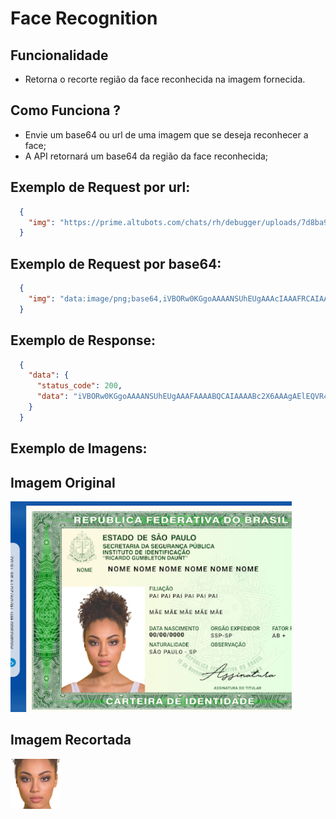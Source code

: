 # Face Recognition

## Funcionalidade
- Retorna o recorte região da face reconhecida na imagem fornecida.
 
## Como Funciona ?
- Envie um base64 ou url de uma imagem que se deseja reconhecer a face;
- A API retornará um base64 da região da face reconhecida;

## Exemplo de Request por url:
```json
  {
	"img": "https://prime.altubots.com/chats/rh/debugger/uploads/7d8ba9c2-4408-d8b0-f508-c1b6828ed6c3/20210317182015998_alt.png"
  }
```

## Exemplo de Request por base64:
```json
  {
	"img": "data:image/png;base64,iVBORw0KGgoAAAANSUhEUgAAAcIAAAFRCAIAAABoiDr/AANoK0lE....."
  }
```

## Exemplo de Response:
```json
  {
    "data": {
      "status_code": 200,
      "data": "iVBORw0KGgoAAAANSUhEUgAAAFAAAABQCAIAAAABc2X6AAAgAElEQVR4AaXBCdCuaVkg5nt7nu......."
    }
  }
```
## Exemplo de Imagens:

## Imagem Original
![Imagem Original](./old/original_images/image1.png)

## Imagem Recortada
![Recorte da Face](./old/result_images/resultimage1.png)
